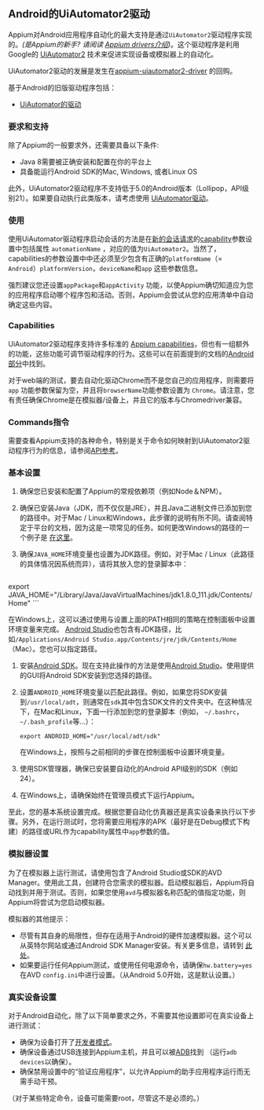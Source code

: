 ## Android的UiAutomator2驱动

Appium对Android应用程序自动化的最大支持是通过`UiAutomator2`驱动程序实现的。_(是Appium的新手? 请阅读 [Appium drivers介绍](#TODO))_。这个驱动程序是利用Google的 [UiAutomator2](https://developer.android.com/training/testing/ui-automator.html) 技术来促进实现设备或模拟器上的自动化。

UiAutomator2驱动的发展是发生在[appium-uiautomator2-driver](https://github.com/appium/appium-uiautomator2-driver) 的回购。

基于Android的旧版驱动程序包括：

* [UiAutomator的驱动](/docs/en/drivers/android-uiautomator.md)

### 要求和支持

除了Appium的一般要求外，还需要具备以下条件:

* Java 8需要被正确安装和配置在你的平台上
* 具备能运行Android SDK的Mac, Windows, 或者Linux OS 

此外，UiAutomator2驱动程序不支持低于5.0的Android版本（Lollipop，API级别21）。如果要自动执行此类版本，请考虑使用 [UiAutomator驱动](/docs/en/drivers/android-uiautomator.md)。

### 使用

使用UiAutomator驱动程序启动会话的方法是在[新的会话请求](#TODO)的[capability](#TODO)参数设置中包括属性 `automationName` ，对应的值为`UiAutomator2`。当然了，capabilities的参数设置中中还必须至少包含有正确的`platformName`（= `Android`）`platformVersion`，`deviceName`和`app` 这些参数信息。

强烈建议您还设置`appPackage`和`appActivity` 功能，以使Appium确切知道应为您的应用程序启动哪个程序包和活动。否则，Appium会尝试从您的应用清单中自动确定这些内容。

### Capabilities

UiAutomator2驱动程序支持许多标准的 [Appium capabilities](/docs/en/writing-running-appium/caps.md)，但也有一组额外的功能，这些功能可调节驱动程序的行为。这些可以在前面提到的文档的[Android部分](https://github.com/testerhome/appium/blob/master/docs/en/writing-running-appium/caps.md#android-only)中找到。

对于web端的测试，要去自动化驱动Chrome而不是您自己的应用程序，则需要将`app` 功能参数保留为空，并且将`browserName`功能参数设置为 `Chrome`。请注意，您有责任确保Chrome是在模拟器/设备上，并且它的版本与Chromedriver兼容。


### Commands指令

需要查看Appium支持的各种命令，特别是关于命令如何映射到UiAutomator2驱动程序行为的信息，请参阅[API参考](https://github.com/testerhome/appium/blob/master/docs/en/drivers/android-uiautomator2.md#TODO)。


### 基本设置

1. 确保您已安装和配置了Appium的常规依赖项（例如Node＆NPM）。
   
1. 确保已安装Java（JDK，而不仅仅是JRE），并且Java二进制文件已添加到您的路径中。对于Mac / Linux和Windows，此步骤的说明有所不同。请查阅特定于平台的文档，因为这是一项常见的任务。如何更改Windows的路径的一个例子是 [在这里](https://www.java.com/en/download/help/path.xml)。
   
1.  确保`JAVA_HOME`环境变量也设置为JDK路径。例如，对于Mac / Linux（此路径的具体情况因系统而异），请将其放入您的登录脚本中：
   
    ```
 export JAVA_HOME="/Library/Java/JavaVirtualMachines/jdk1.8.0_111.jdk/Contents/Home"
    ```
   
   在Windows上，这可以通过使用与设置上面的PATH相同的策略在控制面板中设置环境变量来完成。 [Android Studio](https://developer.android.com/studio/index.html)也包含有JDK路径，比如`/Applications/Android Studio.app/Contents/jre/jdk/Contents/Home`（Mac）。您也可以指定路径。

1. 安装[Android SDK](http://developer.android.com/sdk/index.html)。现在支持此操作的方法是使用[Android Studio](https://developer.android.com/studio/index.html)。使用提供的GUI将Android SDK安装到您选择的路径。
   
1. 设置`ANDROID_HOME`环境变量以匹配此路径。例如，如果您将SDK安装到`/usr/local/adt`，则通常在`sdk`其中包含SDK文件的文件夹中。在这种情况下，在Mac和Linux，下面一行添加到您的登录脚本（例如， `~/.bashrc`，`~/.bash_profile`等...）：
   
    ```
    export ANDROID_HOME="/usr/local/adt/sdk"
    ```

   在Windows上，按照与之前相同的步骤在控制面板中设置环境变量。
   
1. 使用SDK管理器，确保已安装要自动化的Android API级别的SDK（例如24）。
   
1. 在Windows上，请确保始终在管理员模式下运行Appium。

至此，您的基本系统设置完成。根据您要自动化仿真器还是真实设备来执行以下步骤。另外，在运行测试时，您将需要应用程序的APK（最好是在Debug模式下构建）的路径或URL作为capability属性中`app`参数的值。

### 模拟器设置

为了在模拟器上运行测试，请使用包含了Android Studio或SDK的AVD Manager。使用此工具，创建符合您需求的模拟器。启动模拟器后，Appium将自动找到并用于测试。否则，如果您使用`avd`与模拟器名称匹配的值指定功能，则Appium将尝试为您启动模拟器。

模拟器的其他提示：

* 尽管有其自身的局限性，但存在适用于Android的硬件加速模拟器。这个可以从英特尔网站或通过Android SDK Manager安装。有关更多信息，请转到 [此处](https://github.com/intel/haxm)。
* 如果要运行任何Appium测试，或使用任何电源命令，请确保`hw.battery=yes`在AVD `config.ini`中进行设置。（从Android 5.0开始，这是默认设置。）

### 真实设备设置

对于Android自动化，除了以下简单要求之外，不需要其他设置即可在真实设备上进行测试：

* 确保为设备打开了[开发者模式](https://developer.android.com/studio/debug/dev-options.html)。
* 确保设备通过USB连接到Appium主机，并且可以被[ADB](https://developer.android.com/studio/command-line/adb.html)找到 （运行`adb devices`以确保）。
* 确保禁用设置中的“验证应用程序”，以允许Appium的助手应用程序运行而无需手动干预。

（对于某些特定命令，设备可能需要root，尽管这不是必须的。）